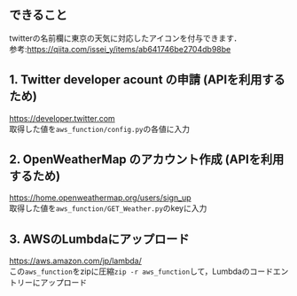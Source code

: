 ## できること  
twitterの名前欄に東京の天気に対応したアイコンを付与できます．  
参考:https://qiita.com/issei_y/items/ab641746be2704db98be  

## 1. Twitter developer acount の申請 (APIを利用するため)
https://developer.twitter.com  
取得した値を`aws_function/config.py`の各値に入力  
## 2. OpenWeatherMap のアカウント作成 (APIを利用するため)
https://home.openweathermap.org/users/sign_up  
取得した値を`aws_function/GET_Weather.py`のkeyに入力
## 3. AWSのLumbdaにアップロード  
https://aws.amazon.com/jp/lambda/  
この`aws_function`をzipに圧縮`zip -r aws_function`して，Lumbdaのコードエントリーにアップロード
